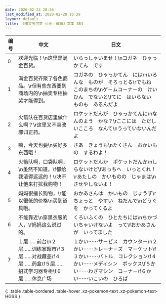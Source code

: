 ```yaml
---
date: 2020-02-23 20:56
last_modified_at: 2020-02-28 16:39
layout: default
title: 《精灵宝可梦 心金／魂银》文本 584
---
```

| 编号 | 中文 | 日文 |
| ---- | ---- | ---- |
| 0 | 欢迎光临！\n这里是满金百货。 | いらっしゃいませ！\nコガネ　ひゃっかてん　です |
| 1 | 满金百货齐聚了各色商品。\r但有些东西要到商场内的\n抽奖专柜抽奖才能得到。 | コガネの　ひゃっかてん　には\nいろんな　ものが　そろっとる\rでもね　このまちの\nゲ－ムコ－ナ－の　けいひん　でないと\fてに　はいらない　ものも　あるんだよ |
| 2 | 火箭队在百货店里做什么啊？\r这里又不卖改邪归正药。 | ロケットだんが　ひゃっかてんに\nなんのよう　かな？\rここには　ただしいこころ　なんて\nうっていないんだよ |
| 3 | 嘛，今天也要\n买好多东西哦！ | さあ　きょうも\nたくさん　おかいもの　するわよ！ |
| 4 | 火箭队啊，口袋队啊，\n虽然不知道，\f都给我滚得远远的！\r决不让他来打扰我购物！ | ロケットだんか　ポケットだんか\nしらないけど\fあっちへ　いっとくれ！\rあたしの　かいものの　じゃまは\nさせやしないよ！ |
| 5 | 妈妈很擅长购物，\r能以很低的价格\n买到道具哦。 | おかあさんは　かいもの　じょうず\rちょっと　やすい　ねだんで\nどうぐを　かってくるよ |
| 6 | 不能靠近\n穿黑衣服的人，\f妈妈这么说过的。 | くろいふくの　ひとたちには\nちかづいちゃいけないよ　って\fおかあさんが　いってました |
| 7 | １层……前台\n２层……训练家超市\f３层……对战藏品\f４层……药盒\f５层……招式学习器专柜\f６层……休息广场 | １かい⋯⋯サ－ビス　カウンタ－\n２かい⋯⋯トレ－ナ－ズ　マ－ケット\f３かい⋯⋯バトル　コレクション\f４かい⋯⋯メディシン　ボックス\f５かい⋯⋯わざマシン　コ－ナ－\f６かい⋯⋯いこいの　ひろば |
{: .table .table-bordered .table-hover .xz-pokemon-text .xz-pokemon-text-HGSS }